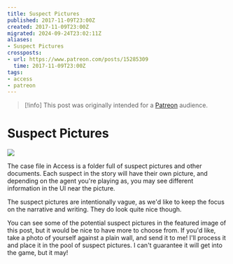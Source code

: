 ```yaml
---
title: Suspect Pictures
published: 2017-11-09T23:00Z
created: 2017-11-09T23:00Z
migrated: 2024-09-24T23:02:11Z
aliases:
- Suspect Pictures
crossposts:
- url: https://www.patreon.com/posts/15285309
  time: 2017-11-09T23:00Z
tags:
- access
- patreon
---
```


> [!info]
> This post was originally intended for a [Patreon](../tags/patreon.md) audience.

# Suspect Pictures

![](201711092300-suspect-profiles.png)

The case file in Access is a folder full of suspect pictures and other documents. Each suspect in the story will have their own picture, and depending on the agent you're playing as, you may see different information in the UI near the picture.

The suspect pictures are intentionally vague, as we'd like to keep the focus on the narrative and writing. They do look quite nice though.

You can see some of the potential suspect pictures in the featured image of this post, but it would be nice to have more to choose from. If you'd like, take a photo of yourself against a plain wall, and send it to me! I'll process it and place it in the pool of suspect pictures. I can't guarantee it will get into the game, but it may!
